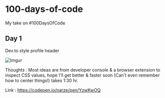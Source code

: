 # 100-days-of-code

My take on #100DaysOfCode

## Day 1

Dev.to style profile header

![Imgur](https://i.imgur.com/gNYUCNT.png)

Thoughts : 
Most ideas are from developer console & a browser extension to inspect CSS values, hope I'll get better & faster soon (Can't even remember how to center things!) takes 1:30 hr.

Link : https://codepen.io/narze/pen/YzwKwOQ
